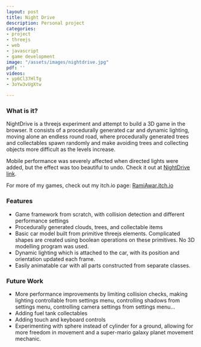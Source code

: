 ```yaml
---
layout: post
title: Night Drive
description: Personal project
categories:
- project
- threejs
- web
- javascript
- game development
image: "/assets/images/nightdrive.jpg"
pdf: ''
videos:
- yp6Cl37HlTg
- 3oYw3vUgXtw

---
```

### What is it?

NightDrive is a threejs experiment and attempt to build a 3D game in the browser. It consists of a procedurally generated car and dynamic lighting, moving alone an endless round road, where procedurally generated trees and collectables spawn randomly and make avoiding trees and collecting objects more difficult as the levels increase.

Mobile performance was severely affected when directed lights were added, but the effect was too beautiful to undo. Check it out at [NightDrive link](https://ramiawar.github.io/NightDrive).

For more of my games, check out my itch.io page: [RamiAwar.itch.io](https://ramiawar.itch.io/)

### Features

* Game framework from scratch, with collision detection and different performance settings
* Procedurally generated clouds, trees, and collectable items
* Basic car model built from primitive threejs elements. Complicated shapes are created using boolean operations on these primitives. No 3D modelling program was used.
* Dynamic lighting which is attached to the car, with its position and orientation updated each frame.
* Easily animatable car with all parts constructed from separate classes.

### Future Work

* More performance improvements by limiting collision checks, making lighting controllable from settings menu, controlling shadows from settings menu, controlling camera settings from settings menu...
* Adding fuel tank collectables
* Adding touch and keyboard controls
* Experimenting with sphere instead of cylinder for a ground, allowing for more freedom in movement and a super-mario galaxy planet movement mechanic.